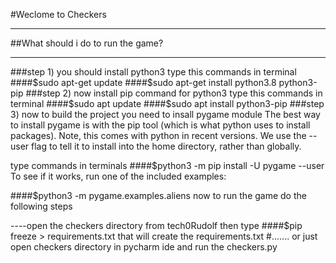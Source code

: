 #Weclome to Checkers

----
##What should i do to run the game?

----
###step 1) you should install python3 
type this commands in terminal
####$sudo apt-get update
####$sudo apt-get install python3.8 python3-pip
###step 2) now install pip command for python3
type this commands in terminal
####$sudo apt update
####$sudo apt install python3-pip
###step 3) now to build the project you need to insall pygame module
The best way to install pygame is with the pip tool (which is what python uses to install packages). Note, this comes with python in recent versions. We use the --user flag to tell it to install into the home directory, rather than globally.

type commands in terminals
####$python3 -m pip install -U pygame --user
To see if it works, run one of the included examples:

####$python3 -m pygame.examples.aliens
now to run the game do the following steps

----open the checkers directory from tech0Rudolf
then type
####$pip freeze > requirements.txt
that will create the requirements.txt
#.......
or just open checkers directory in pycharm ide and run the checkers.py